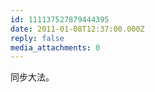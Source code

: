 ```yaml
---
id: 111137527879444395
date: 2011-01-08T12:37:00.000Z
reply: false
media_attachments: 0
---
```


同步大法。 ​​​​

